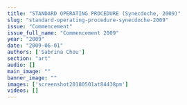 ```yaml
---
title: "STANDARD OPERATING PROCEDURE (Synecdoche, 2009)"
slug: "standard-operating-procedure-synecdoche-2009"
issue: "Commencement"
issue_full_name: "Commencement 2009"
year: "2009"
date: "2009-06-01"
authors: ['Sabrina Chou']
section: "art"
audio: []
main_image: ""
banner_image: ""
images: ['screenshot20180501at84438pm']
videos: []
---
```

